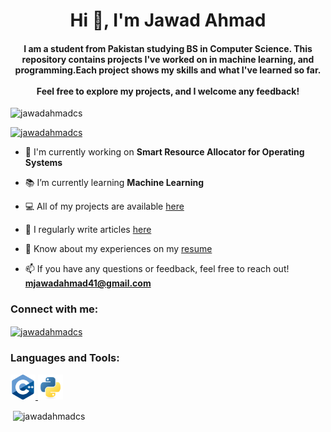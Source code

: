 <h1 align="center">Hi 👋, I'm Jawad Ahmad</h1>
<h4 align="center">I am a student from Pakistan studying BS in Computer Science. This repository contains projects I've worked on in machine learning, and programming.Each project shows my skills and what I've learned so far. </br></br> Feel free to explore my projects, and I welcome any feedback!</h4>

<p align="left"> <img src="https://komarev.com/ghpvc/?username=jawadahmadcs&label=Profile%20views&color=0e75b6&style=flat" alt="jawadahmadcs" /> </p>

<p align="left"> <a href="https://github.com/ryo-ma/github-profile-trophy"><img src="https://github-profile-trophy.vercel.app/?username=jawadahmadcs" alt="jawadahmadcs" /></a> </p>

- 🔭 I'm currently working on **Smart Resource Allocator for Operating Systems**

- 📚 I’m currently learning **Machine Learning**

- 💻 All of my projects are available [here](https://github.com/JawadAhmadCS/JawadAhmadCS/blob/main/README.md)

- 📝 I regularly write articles [here](https://github.com/JawadAhmadCS/JawadAhmadCS/blob/main/README.md)

- 📄 Know about my experiences on my [resume](https://github.com/JawadAhmadCS/JawadAhmadCS/blob/main/README.md)

- 📫 If you have any questions or feedback, feel free to reach out! **mjawadahmad41@gmail.com**

<h3 align="left">Connect with me:</h3>
<p align="left">
<a href="https://linkedin.com/in/jawadahmadcs" target="blank"><img align="center" src="https://raw.githubusercontent.com/rahuldkjain/github-profile-readme-generator/master/src/images/icons/Social/linked-in-alt.svg" alt="jawadahmadcs" height="30" width="40" /></a>
</p>

<h3 align="left">Languages and Tools:</h3>
<p align="left"> <a href="https://www.w3schools.com/cpp/" target="_blank" rel="noreferrer"> <img src="https://raw.githubusercontent.com/devicons/devicon/master/icons/cplusplus/cplusplus-original.svg" alt="cplusplus" width="40" height="40"/> </a> <a href="https://www.python.org" target="_blank" rel="noreferrer"> <img src="https://raw.githubusercontent.com/devicons/devicon/master/icons/python/python-original.svg" alt="python" width="40" height="40"/> </a> </p>

<p>&nbsp;<img align="center" src="https://github-readme-stats.vercel.app/api?username=jawadahmadcs&show_icons=true&locale=en" alt="jawadahmadcs" /></p>
